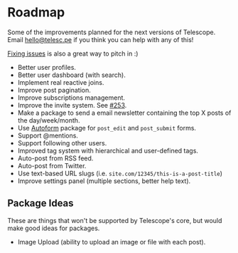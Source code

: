 # Roadmap

Some of the improvements planned for the next versions of Telescope. Email [hello@telesc.pe](mailto:hello@telesc.pe) if you think you can help with any of this!

[Fixing issues](https://github.com/TelescopeJS/Telescope/issues) is also a great way to pitch in :)

- Better user profiles. 
- Better user dashboard (with search).
- Implement real reactive joins.
- Improve post pagination.
- Improve subscriptions management. 
- Improve the invite system. See [#253](https://github.com/TelescopeJS/Telescope/issues/253).
- Make a package to send a email newsletter containing the top X posts of the day/week/month.
- Use [Autoform](https://github.com/aldeed/meteor-autoform/) package for `post_edit` and `post_submit` forms.
- Support @mentions.
- Support following other users. 
- Improved tag system with hierarchical and user-defined tags.
- Auto-post from RSS feed.
- Auto-post from Twitter.
- Use text-based URL slugs (i.e. `site.com/12345/this-is-a-post-title`)
- Improve settings panel (multiple sections, better help text).

## Package Ideas

These are things that won't be supported by Telescope's core, but would make good ideas for packages.

- Image Upload (ability to upload an image or file with each post).